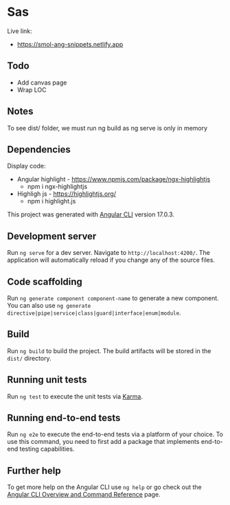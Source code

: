 # Sas

Live link:

- https://smol-ang-snippets.netlify.app

## Todo

- Add canvas page
- Wrap LOC

## Notes

To see dist/ folder, we must run ng build as ng serve is only in memory

## Dependencies

Display code:
 - Angular highlight - https://www.npmjs.com/package/ngx-highlightjs
    - npm i ngx-highlightjs
 - Highligh js - https://highlightjs.org/
    - npm i highlight.js

This project was generated with [Angular CLI](https://github.com/angular/angular-cli) version 17.0.3.

## Development server

Run `ng serve` for a dev server. Navigate to `http://localhost:4200/`. The application will automatically reload if you change any of the source files.

## Code scaffolding

Run `ng generate component component-name` to generate a new component. You can also use `ng generate directive|pipe|service|class|guard|interface|enum|module`.

## Build

Run `ng build` to build the project. The build artifacts will be stored in the `dist/` directory.

## Running unit tests

Run `ng test` to execute the unit tests via [Karma](https://karma-runner.github.io).

## Running end-to-end tests

Run `ng e2e` to execute the end-to-end tests via a platform of your choice. To use this command, you need to first add a package that implements end-to-end testing capabilities.

## Further help

To get more help on the Angular CLI use `ng help` or go check out the [Angular CLI Overview and Command Reference](https://angular.io/cli) page.
